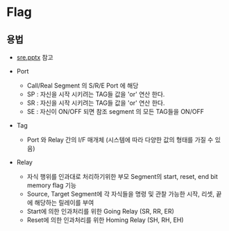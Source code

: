 # Flag

## 용법

- [sre.pptx](./ppt/SRE.pptx) 참고

- Port
  - Call/Real Segment 의 S/R/E Port 에 해당
  - SP  : 자신을 시작 시키려는 TAG들 값을 'or' 연산 한다.
  - SR  : 자신을 시작 시키려는 TAG들 값을 'or' 연산 한다.
  - SE  : 자신이 ON/OFF 되면 참조 segment 의 모든 TAG들을 ON/OFF

- Tag
  - Port 와 Relay 간의 I/F 매개체 (시스템에 따라 다양한 값의 형태를 가질 수 있음)
  
- Relay
  - 자식 행위를 인과대로 처리하기위한 부모 Segment의 start, reset, end bit memory flag 기능
  - Source, Target Segment에 각 자식들을 명령 및 관찰 가능한 시작, 리셋, 끝에 해당하는 릴레이를 부여
  - Start에 의한 인과처리를 위한 Going  Relay (SR, RR, ER)
  - Reset에 의한 인과처리를 위한 Homing Relay (SH, RH, EH)
